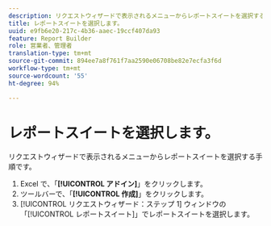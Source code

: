```yaml
---
description: リクエストウィザードで表示されるメニューからレポートスイートを選択する手順です。
title: レポートスイートを選択します。
uuid: e9fb6e20-217c-4b36-aaec-19ccf407da93
feature: Report Builder
role: 営業者、管理者
translation-type: tm+mt
source-git-commit: 894ee7a8f761f7aa2590e06708be82e7ecfa3f6d
workflow-type: tm+mt
source-wordcount: '55'
ht-degree: 94%

---
```



# レポートスイートを選択します。

リクエストウィザードで表示されるメニューからレポートスイートを選択する手順です。

1. Excel で、「**[!UICONTROL アドイン]**」をクリックします。
1. ツールバーで、「**[!UICONTROL 作成]**」をクリックします。
1. [!UICONTROL リクエストウィザード：ステップ 1] ウィンドウの「[!UICONTROL レポートスイート]」でレポートスイートを選択します。
